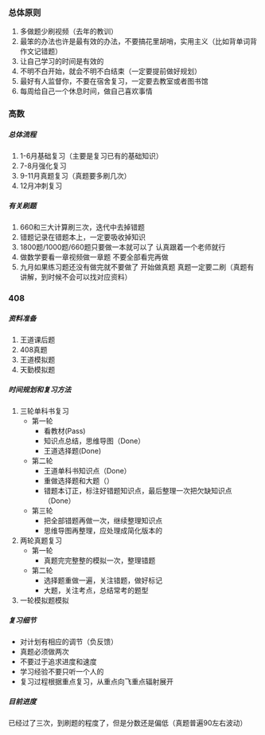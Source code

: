 ### 总体原则

1. 多做题少刷视频（去年的教训）
2. 最笨的办法也许是最有效的办法，不要搞花里胡哨，实用主义（比如背单词背作文记错题）
3. 让自己学习的时间是有效的
4. 不明不白开始，就会不明不白结束（一定要提前做好规划）
5. 最好有人监督你，不要在宿舍复习，一定要去教室或者图书馆
6. 每周给自己一个休息时间，做自己喜欢事情


### 高数

##### 总体流程
1. 1-6月基础复习（主要是复习已有的基础知识）
2. 7-8月强化复习
3. 9-11月真题复习（真题要多刷几次）
4. 12月冲刺复习

##### 有关刷题
1. 660和三大计算刷三次，迭代中去掉错题
2. 错题记录在错题本上，一定要吸收掉知识
3. 1800题/1000题/660题只要做一本就可以了 认真跟着一个老师就行
4. 做数学要看一章视频做一章题 不要全部看完再做
5. 九月如果练习题还没有做完就不要做了 开始做真题 真题一定要二刷（真题有讲解，到时候不会可以找对应资料）



### 408

##### 资料准备
1. 王道课后题
2. 408真题
3. 王道模拟题
4. 天勤模拟题

##### 时间规划和复习方法
1. 三轮单科书复习
   - 第一轮
     - 看教材(Pass)
     - 知识点总结，思维导图（Done）
     - 王道选择题(Done)
   - 第二轮
     - 王道单科书知识点（Done）
     - 重做选择题和大题（）
     - 错题本订正，标注好错题知识点，最后整理一次把欠缺知识点（Done）
   - 第三轮
     - 把全部错题再做一次，继续整理知识点
     - 思维导图再整理，应处理成简化版本的
2. 两轮真题复习
   - 第一轮
     - 真题完完整整的模拟一次，整理错题
   - 第二轮
     - 选择题重做一遍，关注错题，做好标记
     - 大题，关注考点，总结常考的题型
3. 一轮模拟题模拟



##### 复习细节

- 对计划有相应的调节（负反馈）
- 真题必须做两次
- 不要过于追求进度和速度
- 学习经验不要只听一个人的
- 复习过程根据重点复习，从重点向飞重点辐射展开



##### 目前进度
已经过了三次，到刷题的程度了，但是分数还是偏低（真题普遍90左右波动）



